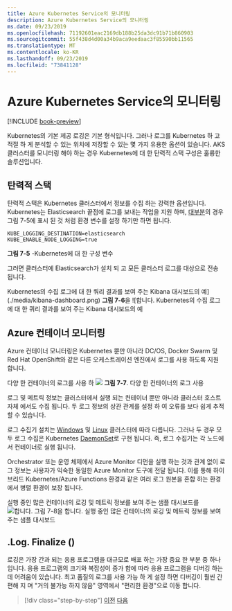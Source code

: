 ```yaml
---
title: Azure Kubernetes Service의 모니터링
description: Azure Kubernetes Service의 모니터링
ms.date: 09/23/2019
ms.openlocfilehash: 71192601eac2169db188b25da3dc91b71b860903
ms.sourcegitcommit: 55f438d4d00a34b9aca9eedaac3f85590bb11565
ms.translationtype: MT
ms.contentlocale: ko-KR
ms.lasthandoff: 09/23/2019
ms.locfileid: "73841128"
---
```

# <a name="monitoring-in-azure-kubernetes-services"></a>Azure Kubernetes Service의 모니터링

[!INCLUDE [book-preview](../../../includes/book-preview.md)]

Kubernetes의 기본 제공 로깅은 기본 형식입니다. 그러나 로그를 Kubernetes 하 고 적절 하 게 분석할 수 있는 위치에 저장할 수 있는 몇 가지 유용한 옵션이 있습니다. AKS 클러스터를 모니터링 해야 하는 경우 Kubernetes에 대 한 탄력적 스택 구성은 훌륭한 솔루션입니다.

## <a name="elastic-stack"></a>탄력적 스택

탄력적 스택은 Kubernetes 클러스터에서 정보를 수집 하는 강력한 옵션입니다. Kubernetes는 Elasticsearch 끝점에 로그를 보내는 작업을 지원 하며, [대부분](https://kubernetes.io/docs/tasks/debug-application-cluster/logging-elasticsearch-kibana/)의 경우 그림 7-5에 표시 된 것 처럼 환경 변수를 설정 하기만 하면 됩니다.

```kubernetes
KUBE_LOGGING_DESTINATION=elasticsearch
KUBE_ENABLE_NODE_LOGGING=true
```

**그림 7-5** -Kubernetes에 대 한 구성 변수

그러면 클러스터에 Elasticsearch가 설치 되 고 모든 클러스터 로그를 대상으로 전송 됩니다.

Kubernetes의 수집 로그에 대 한 쿼리 결과를 보여 주는 Kibana 대시보드의 예](./media/kibana-dashboard.png)
**그림 7-6**을 ![합니다. Kubernetes의 수집 로그에 대 한 쿼리 결과를 보여 주는 Kibana 대시보드의 예

## <a name="azure-container-monitoring"></a>Azure 컨테이너 모니터링

Azure 컨테이너 모니터링은 Kubernetes 뿐만 아니라 DC/OS, Docker Swarm 및 Red Hat OpenShift와 같은 다른 오케스트레이션 엔진에서 로그를 사용 하도록 지원 합니다.

다양 한 컨테이너의 로그를 사용 하 ![](./media/containers-diagram.png)
**그림 7-7**.  다양 한 컨테이너의 로그 사용

로그 및 메트릭 정보는 클러스터에서 실행 되는 컨테이너 뿐만 아니라 클러스터 호스트 자체 에서도 수집 됩니다. 두 로그 정보의 상관 관계를 설정 하 여 오류를 보다 쉽게 추적할 수 있습니다.

로그 수집기 설치는 [Windows](https://docs.microsoft.com/azure/azure-monitor/insights/containers#configure-a-log-analytics-windows-agent-for-kubernetes) 및 [Linux](https://docs.microsoft.com/azure/azure-monitor/insights/containers#configure-a-log-analytics-linux-agent-for-kubernetes) 클러스터에 따라 다릅니다. 그러나 두 경우 모두 로그 수집은 Kubernetes [DaemonSet](https://kubernetes.io/docs/concepts/workloads/controllers/daemonset/)로 구현 됩니다. 즉, 로그 수집기는 각 노드에서 컨테이너로 실행 됩니다.

Orchestrator 또는 운영 체제에서 Azure Monitor 디먼을 실행 하는 것과 관계 없이 로그 정보는 사용자가 익숙한 동일한 Azure Monitor 도구에 전달 됩니다. 이를 통해 하이브리드 Kubernetes/Azure Functions 환경과 같은 여러 로그 원본을 혼합 하는 환경에서 병렬 환경이 보장 됩니다.

실행 중인 많은 컨테이너의 로깅 및 메트릭 정보를 보여 주는 샘플 대시보드를 ![합니다. **그림 7-8**을](./media/containers-dashboard.png)
합니다. 실행 중인 많은 컨테이너의 로깅 및 메트릭 정보를 보여 주는 샘플 대시보드

## <a name="logfinalize"></a>.Log. Finalize ()

로깅은 가장 간과 되는 응용 프로그램을 대규모로 배포 하는 가장 중요 한 부분 중 하나입니다. 응용 프로그램의 크기와 복잡성이 증가 함에 따라 응용 프로그램을 디버깅 하는 데 어려움이 있습니다. 최고 품질의 로그를 사용 가능 하 게 설정 하면 디버깅이 훨씬 간편해 지 며 "거의 불가능 하지 않음" 영역에서 "편리한 환경"으로 이동 합니다.

>[!div class="step-by-step"]
>[이전](logging-with-elastic-stack.md)
>[다음](azure-monitor.md)
